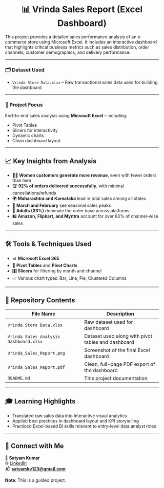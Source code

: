 <h1 align="center">📊 Vrinda Sales Report (Excel Dashboard)</h1>

This project provides a detailed sales performance analysis of an e-commerce store using Microsoft Excel. It includes an interactive dashboard that highlights critical business metrics such as sales distribution, order channels, customer demographics, and delivery performance.

---

<h3>🗂️ Dataset Used</h3>

- `Vrinda Store Data.xlsx` – Raw transactional sales data used for building the dashboard

---

<h3>🎯 Project Focus</h3>

End-to-end sales analysis using **Microsoft Excel** – including:
- Pivot Tables
- Slicers for interactivity
- Dynamic charts
- Clean dashboard layout

---

<h2>📈 Key Insights from Analysis</h2>

- 👩‍🦰 **Women customers generate more revenue**, even with fewer orders than men
- 🏆 **92% of orders delivered successfully**, with minimal cancellations/refunds
- 🌍 **Maharashtra and Karnataka** lead in total sales among all states
- 📅 **March and February** see seasonal sales peaks
- 🧒 **Adults (33%)** dominate the order base across platforms
- 🛍️ **Amazon, Flipkart, and Myntra** account for over 80% of channel-wise sales

---

<h2>🛠 Tools & Techniques Used</h2>

- 📊 **Microsoft Excel 365**
- 🧮 **Pivot Tables** and **Pivot Charts**
- 🎛️ **Slicers** for filtering by month and channel
- 📈 Various chart types: Bar, Line, Pie, Clustered Columns

---

<h2>📂 Repository Contents</h2>

| File Name                    | Description                                |
|-----------------------------|--------------------------------------------|
| `Vrinda Store Data.xlsx`    | Raw dataset used for dashboard             |
| `Vrinda Sales Analysis Dashboard.xlsx`    | Dataset used along with pivot tables and dashboard             |
| `Vrinda_Sales_Report.png`   | Screenshot of the final Excel dashboard    |
| `Vrinda_Sales_Report.pdf` | Clean, full-page PDF export of the dashboard |
| `README.md`                 | This project documentation                 |

---

<h2>🎓 Learning Highlights</h2>

- Translated raw sales data into interactive visual analytics
- Applied best practices in dashboard layout and KPI storytelling
- Practiced Excel-based BI skills relevant to entry-level data analyst roles

---

<h2>🔗 Connect with Me</h2>

👤 **Satyam Kumar**  
🌐 [LinkedIn](https://www.linkedin.com/in/satyam-kumar-5a229222b)  
📬 **satyamkv123@gmail.com**


**Note:** 
This is a guided project.

